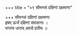 +++
title = "०९ सौमनसं दक्षिणां दक्षमाणा"

+++
सौमनसं दक्षिणां दक्षमाणा  
इषम् ऊर्जं दक्षिणां संवसानाः ।  
भगस्य धाराम् अवसे प्रतीमः ॥